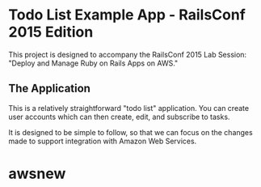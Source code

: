 # Todo List Example App - RailsConf 2015 Edition

This project is designed to accompany the RailsConf 2015 Lab Session: "Deploy
and Manage Ruby on Rails Apps on AWS."

## The Application

This is a relatively straightforward "todo list" application. You can create
user accounts which can then create, edit, and subscribe to tasks.

It is designed to be simple to follow, so that we can focus on the changes made
to support integration with Amazon Web Services.
# awsnew
